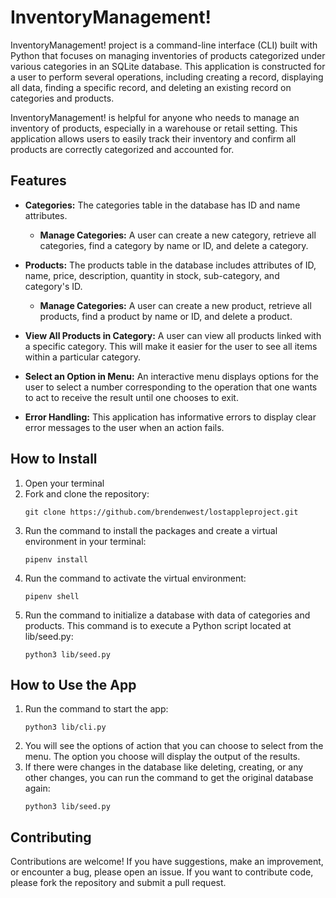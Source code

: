 # InventoryManagement!

InventoryManagement! project is a command-line interface (CLI) built with Python that focuses on managing inventories of products categorized under various categories in an SQLite database. This application is constructed for a user to perform several operations, including creating a record, displaying all data, finding a specific record, and deleting an existing record on categories and products.

InventoryManagement! is helpful for anyone who needs to manage an inventory of products, especially in a warehouse or retail setting. This application allows users to easily track their inventory and confirm all products are correctly categorized and accounted for. 

## Features

- **Categories:** The categories table in the database has ID and name attributes.
  - **Manage Categories:** A user can create a new category, retrieve all categories, find a category by name or ID, and delete a category.
    
- **Products:** The products table in the database includes attributes of ID, name, price, description, quantity in stock, sub-category, and category's ID.
  - **Manage Categories:** A user can create a new product, retrieve all products, find a product by name or ID, and delete a product.

- **View All Products in Category:** A user can view all products linked with a specific category. This will make it easier for the user to see all items within a particular category.

- **Select an Option in Menu:** An interactive menu displays options for the user to select a number corresponding to the operation that one wants to act to receive the result until one chooses to exit.

- **Error Handling:** This application has informative errors to display clear error messages to the user when an action fails.

## How to Install

1. Open your terminal
2. Fork and clone the repository: 
   ```
   git clone https://github.com/brendenwest/lostappleproject.git
   ```
4. Run the command to install the packages and create a virtual environment in your terminal:    
   ```
   pipenv install
   ``` 
6. Run the command to activate the virtual environment:
   ```
   pipenv shell
   ```
8. Run the command to initialize a database with data of categories and products. This command is to execute a Python script located at lib/seed.py:
   ```
   python3 lib/seed.py
   ```

## How to Use the App
1. Run the command to start the app:
   ```
   python3 lib/cli.py
   ```
3. You will see the options of action that you can choose to select from the menu. The option you choose will display the output of the results.
4. If there were changes in the database like deleting, creating, or any other changes, you can run the command to get the original database again:
   ```
   python3 lib/seed.py
   ```

## Contributing

Contributions are welcome! If you have suggestions, make an improvement, or encounter a bug, please open an issue. If you want to contribute code, please fork the repository and submit a pull request.
